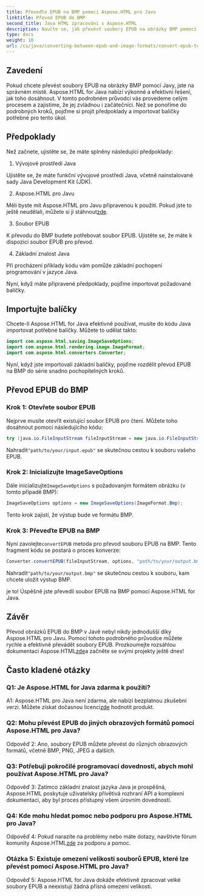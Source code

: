 ```yaml
---
title: Převeďte EPUB na BMP pomocí Aspose.HTML pro Javu
linktitle: Převod EPUB do BMP
second_title: Java HTML zpracování s Aspose.HTML
description: Naučte se, jak převést soubory EPUB na obrázky BMP pomocí Aspose.HTML for Java, pomocí tohoto jednoduchého průvodce krok za krokem.
type: docs
weight: 10
url: /cs/java/converting-between-epub-and-image-formats/convert-epub-to-bmp/
---
```

## Zavedení

Pokud chcete převést soubory EPUB na obrázky BMP pomocí Javy, jste na správném místě. Aspose.HTML for Java nabízí výkonné a efektivní řešení, jak toho dosáhnout. V tomto podrobném průvodci vás provedeme celým procesem a zajistíme, že jej zvládnou i začátečníci. Než se ponoříme do podrobných kroků, pojďme si projít předpoklady a importovat balíčky potřebné pro tento úkol.

## Předpoklady

Než začnete, ujistěte se, že máte splněny následující předpoklady:

1. Vývojové prostředí Java

Ujistěte se, že máte funkční vývojové prostředí Java, včetně nainstalované sady Java Development Kit (JDK).

2. Aspose.HTML pro Javu

 Měli byste mít Aspose.HTML pro Javu připravenou k použití. Pokud jste to ještě neudělali, můžete si ji stáhnout[zde](https://releases.aspose.com/html/java/).

3. Soubor EPUB

K převodu do BMP budete potřebovat soubor EPUB. Ujistěte se, že máte k dispozici soubor EPUB pro převod.

4. Základní znalost Java

Při procházení příklady kódu vám pomůže základní pochopení programování v jazyce Java.

Nyní, když máte připravené předpoklady, pojďme importovat požadované balíčky.

## Importujte balíčky

Chcete-li Aspose.HTML for Java efektivně používat, musíte do kódu Java importovat potřebné balíčky. Můžete to udělat takto:

```java
import com.aspose.html.saving.ImageSaveOptions;
import com.aspose.html.rendering.image.ImageFormat;
import com.aspose.html.converters.Converter;
```

Nyní, když jste importovali základní balíčky, pojďme rozdělit převod EPUB na BMP do série snadno pochopitelných kroků.

## Převod EPUB do BMP

### Krok 1: Otevřete soubor EPUB

Nejprve musíte otevřít existující soubor EPUB pro čtení. Můžete toho dosáhnout pomocí následujícího kódu:

```java
try (java.io.FileInputStream fileInputStream = new java.io.FileInputStream("path/to/your/input.epub")) {
```

 Nahradit`"path/to/your/input.epub"` se skutečnou cestou k souboru vašeho EPUB.

### Krok 2: Inicializujte ImageSaveOptions

 Dále inicializujte`ImageSaveOptions` s požadovaným formátem obrázku (v tomto případě BMP):

```java
ImageSaveOptions options = new ImageSaveOptions(ImageFormat.Bmp);
```

Tento krok zajistí, že výstup bude ve formátu BMP.

### Krok 3: Převeďte EPUB na BMP

 Nyní zavolejte`convertEPUB` metoda pro převod souboru EPUB na BMP. Tento fragment kódu se postará o proces konverze:

```java
Converter.convertEPUB(fileInputStream, options, "path/to/your/output.bmp");
```

 Nahradit`"path/to/your/output.bmp"` se skutečnou cestou k souboru, kam chcete uložit výstup BMP.

je to! Úspěšně jste převedli soubor EPUB na BMP pomocí Aspose.HTML for Java.

## Závěr

 Převod obrázků EPUB do BMP v Javě nebyl nikdy jednodušší díky Aspose.HTML pro Javu. Pomocí tohoto podrobného průvodce můžete rychle a efektivně převádět soubory EPUB. Prozkoumejte rozsáhlou dokumentaci Aspose.HTML[zde](https://reference.aspose.com/html/java/)a začněte se svými projekty ještě dnes!

## Často kladené otázky

### Q1: Je Aspose.HTML for Java zdarma k použití?

 A1: Aspose.HTML pro Java není zdarma, ale nabízí bezplatnou zkušební verzi. Můžete získat dočasnou licenci[zde](https://purchase.aspose.com/temporary-license/) hodnotit produkt.

### Q2: Mohu převést EPUB do jiných obrazových formátů pomocí Aspose.HTML pro Java?

Odpověď 2: Ano, soubory EPUB můžete převést do různých obrazových formátů, včetně BMP, PNG, JPEG a dalších.

### Q3: Potřebuji pokročilé programovací dovednosti, abych mohl používat Aspose.HTML pro Java?

Odpověď 3: Zatímco základní znalost jazyka Java je prospěšná, Aspose.HTML poskytuje uživatelsky přívětivá rozhraní API a komplexní dokumentaci, aby byl proces přístupný všem úrovním dovedností.

### Q4: Kde mohu hledat pomoc nebo podporu pro Aspose.HTML pro Java?

 Odpověď 4: Pokud narazíte na problémy nebo máte dotazy, navštivte fórum komunity Aspose.HTML[zde](https://forum.aspose.com/) za podporu a pomoc.

### Otázka 5: Existuje omezení velikosti souborů EPUB, které lze převést pomocí Aspose.HTML pro Java?

Odpověď 5: Aspose.HTML for Java dokáže efektivně zpracovat velké soubory EPUB a neexistují žádná přísná omezení velikosti.